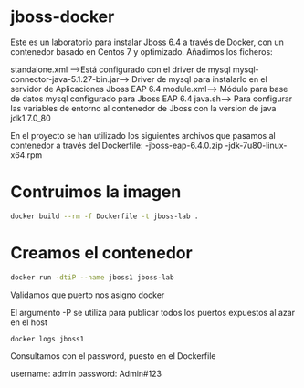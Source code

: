 # jboss-docker
Este es un laboratorio para instalar Jboss 6.4 a través de Docker, con un contenedor basado en Centos 7 y optimizado.
Añadimos los ficheros:

standalone.xml -->Está configurado con el driver de mysql
mysql-connector-java-5.1.27-bin.jar--> Driver de mysql para instalarlo en el servidor de Aplicaciones Jboss EAP 6.4
module.xml--> Módulo para base de datos mysql configurado para Jboss EAP 6.4
java.sh--> Para configurar las variables de entorno al contenedor de Jboss con la version de java jdk1.7.0_80

En el proyecto se han utilizado los siguientes archivos que pasamos al contenedor a través del Dockerfile:
-jboss-eap-6.4.0.zip
-jdk-7u80-linux-x64.rpm

# Contruimos la imagen

```sh
docker build --rm -f Dockerfile -t jboss-lab .
```

# Creamos el contenedor

```sh
docker run -dtiP --name jboss1 jboss-lab
```

Validamos que puerto nos asigno docker 

El argumento -P se utiliza para publicar todos los puertos expuestos al azar en el host


```sh
docker logs jboss1
```

Consultamos con el password, puesto en el Dockerfile

username: admin
password: Admin#123

